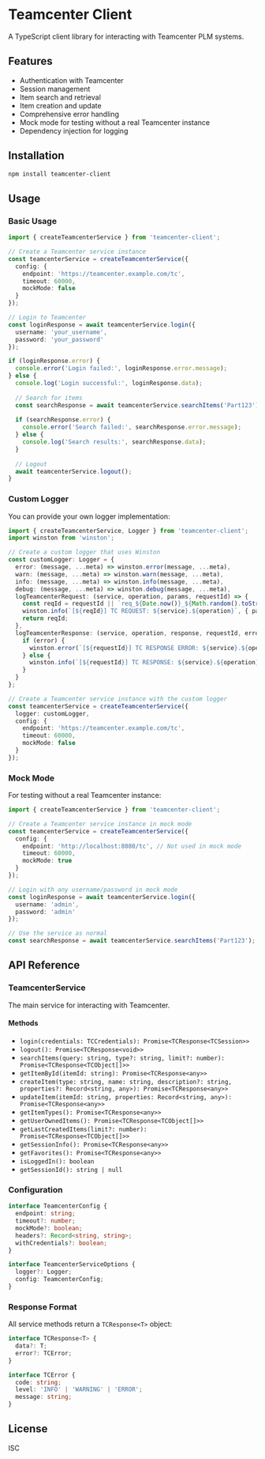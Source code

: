 # Teamcenter Client

A TypeScript client library for interacting with Teamcenter PLM systems.

## Features

- Authentication with Teamcenter
- Session management
- Item search and retrieval
- Item creation and update
- Comprehensive error handling
- Mock mode for testing without a real Teamcenter instance
- Dependency injection for logging

## Installation

```bash
npm install teamcenter-client
```

## Usage

### Basic Usage

```typescript
import { createTeamcenterService } from 'teamcenter-client';

// Create a Teamcenter service instance
const teamcenterService = createTeamcenterService({
  config: {
    endpoint: 'https://teamcenter.example.com/tc',
    timeout: 60000,
    mockMode: false
  }
});

// Login to Teamcenter
const loginResponse = await teamcenterService.login({
  username: 'your_username',
  password: 'your_password'
});

if (loginResponse.error) {
  console.error('Login failed:', loginResponse.error.message);
} else {
  console.log('Login successful:', loginResponse.data);
  
  // Search for items
  const searchResponse = await teamcenterService.searchItems('Part123');
  
  if (searchResponse.error) {
    console.error('Search failed:', searchResponse.error.message);
  } else {
    console.log('Search results:', searchResponse.data);
  }
  
  // Logout
  await teamcenterService.logout();
}
```

### Custom Logger

You can provide your own logger implementation:

```typescript
import { createTeamcenterService, Logger } from 'teamcenter-client';
import winston from 'winston';

// Create a custom logger that uses Winston
const customLogger: Logger = {
  error: (message, ...meta) => winston.error(message, ...meta),
  warn: (message, ...meta) => winston.warn(message, ...meta),
  info: (message, ...meta) => winston.info(message, ...meta),
  debug: (message, ...meta) => winston.debug(message, ...meta),
  logTeamcenterRequest: (service, operation, params, requestId) => {
    const reqId = requestId || `req_${Date.now()}_${Math.random().toString(36).substring(2, 7)}`;
    winston.info(`[${reqId}] TC REQUEST: ${service}.${operation}`, { params });
    return reqId;
  },
  logTeamcenterResponse: (service, operation, response, requestId, error) => {
    if (error) {
      winston.error(`[${requestId}] TC RESPONSE ERROR: ${service}.${operation}`, { error: error.message });
    } else {
      winston.info(`[${requestId}] TC RESPONSE: ${service}.${operation}`, { response });
    }
  }
};

// Create a Teamcenter service instance with the custom logger
const teamcenterService = createTeamcenterService({
  logger: customLogger,
  config: {
    endpoint: 'https://teamcenter.example.com/tc',
    timeout: 60000,
    mockMode: false
  }
});
```

### Mock Mode

For testing without a real Teamcenter instance:

```typescript
import { createTeamcenterService } from 'teamcenter-client';

// Create a Teamcenter service instance in mock mode
const teamcenterService = createTeamcenterService({
  config: {
    endpoint: 'http://localhost:8080/tc', // Not used in mock mode
    timeout: 60000,
    mockMode: true
  }
});

// Login with any username/password in mock mode
const loginResponse = await teamcenterService.login({
  username: 'admin',
  password: 'admin'
});

// Use the service as normal
const searchResponse = await teamcenterService.searchItems('Part123');
```

## API Reference

### TeamcenterService

The main service for interacting with Teamcenter.

#### Methods

- `login(credentials: TCCredentials): Promise<TCResponse<TCSession>>`
- `logout(): Promise<TCResponse<void>>`
- `searchItems(query: string, type?: string, limit?: number): Promise<TCResponse<TCObject[]>>`
- `getItemById(itemId: string): Promise<TCResponse<any>>`
- `createItem(type: string, name: string, description?: string, properties?: Record<string, any>): Promise<TCResponse<any>>`
- `updateItem(itemId: string, properties: Record<string, any>): Promise<TCResponse<any>>`
- `getItemTypes(): Promise<TCResponse<any>>`
- `getUserOwnedItems(): Promise<TCResponse<TCObject[]>>`
- `getLastCreatedItems(limit?: number): Promise<TCResponse<TCObject[]>>`
- `getSessionInfo(): Promise<TCResponse<any>>`
- `getFavorites(): Promise<TCResponse<any>>`
- `isLoggedIn(): boolean`
- `getSessionId(): string | null`

### Configuration

```typescript
interface TeamcenterConfig {
  endpoint: string;
  timeout?: number;
  mockMode?: boolean;
  headers?: Record<string, string>;
  withCredentials?: boolean;
}

interface TeamcenterServiceOptions {
  logger?: Logger;
  config: TeamcenterConfig;
}
```

### Response Format

All service methods return a `TCResponse<T>` object:

```typescript
interface TCResponse<T> {
  data?: T;
  error?: TCError;
}

interface TCError {
  code: string;
  level: 'INFO' | 'WARNING' | 'ERROR';
  message: string;
}
```

## License

ISC
